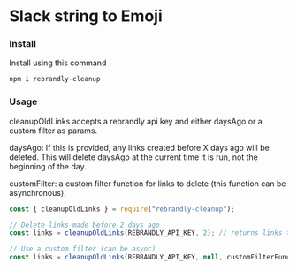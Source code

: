 # Slack string to Emoji

### Install

Install using this command

```bash
npm i rebrandly-cleanup
```

### Usage

cleanupOldLinks accepts a rebrandly api key and either daysAgo or a custom filter as params.

daysAgo: If this is provided, any links created before X days ago will be deleted. This will delete daysAgo at the current time it is run, not the beginning of the day.

customFilter: a custom filter function for links to delete (this function can be asynchronous).

```js
const { cleanupOldLinks } = require("rebrandly-cleanup");

// Delete links made before 2 days ago
const links = cleanupOldLinks(REBRANDLY_API_KEY, 2); // returns links that were deleted

// Use a custom filter (can be async)
const links = cleanupOldLinks(REBRANDLY_API_KEY, null, customFilterFunction);
```
